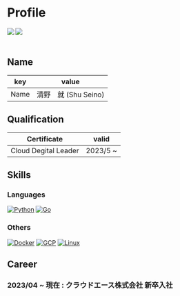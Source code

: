# Profile
<!--   <img align="left" src="https://github-readme-stats.vercel.app/api?username=Shu-Seino&show_icons=true&theme=radical&count_private=true" /> -->  
<div>
<a href="https://github.com/anuraghazra/github-readme-stats">
  <img align="left" src="https://github-readme-stats.vercel.app/api/top-langs/?username=Shu-Seino&theme=vue-dark&count_private=true" />
</a>
<a href="https://github.com/anuraghazra/github-readme-stats">
  <img align="left" src="https://github-readme-stats.vercel.app/api?username=Shu-Seino&theme=vue-dark&count_private=true&show_icons=true" />
</a>　
</div>
<br>  


## Name      
|key|value|
|---|-----|
|Name|清野　就 (Shu Seino)|

## Qualification
|Certificate|valid|
|---|---|
|Cloud Degital Leader|2023/5 ~ |


## Skills
### Languages
[![Python](https://img.shields.io/badge/python-black?style=for-the-badge&logo=python)](https://github.com/Shu-Seino)
[![Go](https://img.shields.io/badge/go-black?style=for-the-badge&logo=go)](https://github.com/Shu-Seino)


### Others
[![Docker](https://img.shields.io/badge/docker-black?style=for-the-badge&logo=docker)](https://github.com/Shu-Seino)
[![GCP](https://img.shields.io/badge/googlecloud-black?style=for-the-badge&logo=googlecloud)](https://github.com/Shu-Seino)
[![Linux](https://img.shields.io/badge/linux-black?style=for-the-badge&logo=Linux)](https://github.com/Shu-Seino)
## Career

### 2023/04 ~ 現在 : クラウドエース株式会社 新卒入社



<!--
**Shu-Seino/Shu-Seino** is a ✨ _special_ ✨ repository because its `README.md` (this file) appears on your GitHub profile.

Here are some ideas to get you started:

- 🔭 I’m currently working on ...
- 🌱 I’m currently learning ...
- 👯 I’m looking to collaborate on ...
- 🤔 I’m looking for help with ...
- 💬 Ask me about ...
- 📫 How to reach me: ...
- 😄 Pronouns: ...
- ⚡ Fun fact: ...
-->
